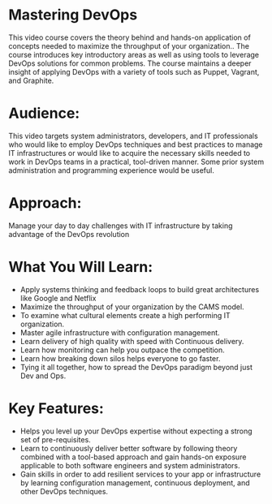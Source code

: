 # Mastering DevOps
This video course covers the theory behind and hands-on application of concepts needed to maximize the throughput of your organization.. The course introduces key introductory areas as well as using tools to leverage DevOps solutions for common problems. The course maintains a deeper insight of applying DevOps with a variety of tools such as Puppet, Vagrant, and Graphite.
# Audience:
This video targets system administrators, developers, and IT professionals who would like to employ DevOps techniques and best practices to manage IT infrastructures or would like to acquire the necessary skills needed to work in DevOps teams in a practical, tool-driven manner. Some prior system administration and programming experience would be useful.
# Approach: 
Manage your day to day challenges with IT infrastructure by taking advantage of the DevOps revolution
# What You Will Learn:
* Apply systems thinking and feedback loops to build great architectures like Google and Netflix
* Maximize the throughput of your organization by the CAMS model.
* To examine what cultural elements create a high performing IT organization.
* Master agile infrastructure with configuration management.
* Learn delivery of high quality with speed with Continuous delivery.
* Learn how monitoring can help you outpace the competition.
* Learn how breaking down silos helps everyone to go faster.
* Tying it all together, how to spread the DevOps paradigm beyond just Dev and Ops.
# Key Features: 
* Helps you level up your DevOps expertise without expecting a strong set of pre-requisites.
* Learn to continuously deliver better software by following theory combined with a tool-based approach and gain hands-on exposure applicable to both software engineers and system administrators.
* Gain skills in order to add resilient services to your app or infrastructure by learning configuration management, continuous deployment, and other DevOps techniques.
